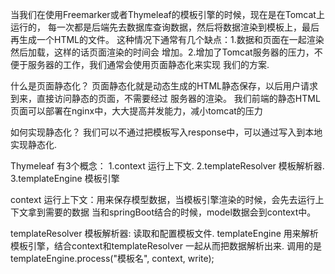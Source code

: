 当我们在使用Freemarker或者Thymeleaf的模板引擎的时候，现在是在Tomcat上运行的，
每一次都是后端先去数据库查询数据，然后将数据渲染到模板上，最后再生成一个HTML的文件。
这种情况下通常有几个缺点：1.数据和页面在一起渲染然后加载，这样的话页面渲染的时间会
增加。2.增加了Tomcat服务器的压力，不便于服务器的工作，我们通常会使用页面静态化来实现
我们的方案.

什么是页面静态化？
页面静态化就是动态生成的HTML静态保存，以后用户请求到来，直接访问静态的页面，不需要经过
服务器的渲染。 我们前端的静态HTML页面可以部署在nginx中，大大提高并发能力，减小tomcat的压力

如何实现静态化？
我们可以不通过把模板写入response中，可以通过写入到本地实现静态化.

Thymeleaf 有3个概念：
1.context 运行上下文.
2.templateResolver 模板解析器.
3.templateEngine 模板引擎

context 运行上下文：用来保存模型数据，当模板引擎渲染的时候，会先去运行上下文拿到需要的数据
当和springBoot结合的时候，model数据会到context中。

templateResolver 模板解析器: 读取和配置模板文件.
templateEngine 用来解析模板引擎，结合context和templateResolver 一起从而把数据解析出来.
调用的是 templateEngine.process("模板名", context, write);

